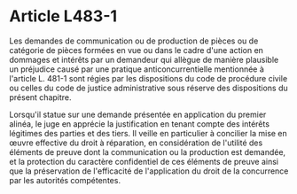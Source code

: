 # Article L483-1

Les demandes de communication ou de production de pièces ou de catégorie de pièces formées en vue ou dans le cadre d'une action en dommages et intérêts par un demandeur qui allègue de manière plausible un préjudice causé par une pratique anticoncurrentielle mentionnée à l'article L. 481-1 sont régies par les dispositions du code de procédure civile ou celles du code de justice administrative sous réserve des dispositions du présent chapitre.

Lorsqu'il statue sur une demande présentée en application du premier alinéa, le juge en apprécie la justification en tenant compte des intérêts légitimes des parties et des tiers. Il veille en particulier à concilier la mise en œuvre effective du droit à réparation, en considération de l'utilité des éléments de preuve dont la communication ou la production est demandée, et la protection du caractère confidentiel de ces éléments de preuve ainsi que la préservation de l'efficacité de l'application du droit de la concurrence par les autorités compétentes.
